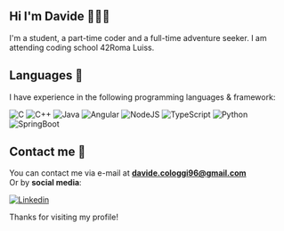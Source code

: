 ## Hi I'm <b>Davide</b> 🙋🏼‍♂️

I'm a student, a part-time coder and a full-time adventure seeker. I am attending coding school 42Roma Luiss.

## Languages 👾

I have experience in the following programming languages & framework:

![C](https://img.shields.io/badge/c-%2300599C.svg?style=for-the-badge&logo=c&logoColor=white)
![C++](https://img.shields.io/badge/c++-%2300599C.svg?style=for-the-badge&logo=c%2B%2B&logoColor=white)
![Java](https://img.shields.io/badge/java-%23ED8B00.svg?style=for-the-badge&logo=openjdk&logoColor=white)
![Angular](https://img.shields.io/badge/angular-%23DD0031.svg?style=for-the-badge&logo=angular&logoColor=white)
![NodeJS](https://img.shields.io/badge/node.js-6DA55F?style=for-the-badge&logo=node.js&logoColor=white)
![TypeScript](https://img.shields.io/badge/typescript-%23007ACC.svg?style=for-the-badge&logo=typescript&logoColor=white)
![Python](https://img.shields.io/badge/python-3670A0?style=for-the-badge&logo=python&logoColor=ffdd54)
![SpringBoot](https://img.shields.io/badge/SpringBoot-6DB33F?style=for-the-badge&logo=Spring&logoColor=white)

## Contact me 📩

You can contact me via e-mail at **davide.cologgi96@gmail.com**      
Or by **social media**:

[![Linkedin](https://img.shields.io/badge/-@davidecologgi-0072b1?style=flat-square&logo=linkedin&logoColor=white&link=https://www.linkedin.com/in/davide-cologgi/)](https://www.linkedin.com/in/davide-cologgi/)

Thanks for visiting my profile!
